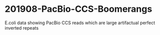 # 201908-PacBio-CCS-Boomerangs
E.coli data showing PacBio CCS reads which are large artifactual perfect inverted repeats


